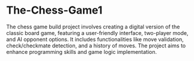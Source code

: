 # The-Chess-Game1
The chess game build project involves creating a digital version of the classic board game, featuring a user-friendly interface, two-player mode, and AI opponent options. It includes functionalities like move validation, check/checkmate detection, and a history of moves. The project aims to enhance programming skills and game logic implementation.
